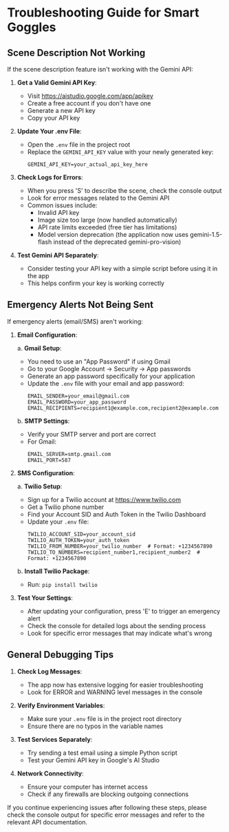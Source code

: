 # Troubleshooting Guide for Smart Goggles

## Scene Description Not Working

If the scene description feature isn't working with the Gemini API:

1. **Get a Valid Gemini API Key**:

   - Visit https://aistudio.google.com/app/apikey
   - Create a free account if you don't have one
   - Generate a new API key
   - Copy your API key

2. **Update Your .env File**:

   - Open the `.env` file in the project root
   - Replace the `GEMINI_API_KEY` value with your newly generated key:
     ```
     GEMINI_API_KEY=your_actual_api_key_here
     ```

3. **Check Logs for Errors**:

   - When you press 'S' to describe the scene, check the console output
   - Look for error messages related to the Gemini API
   - Common issues include:
     - Invalid API key
     - Image size too large (now handled automatically)
     - API rate limits exceeded (free tier has limitations)
     - Model version deprecation (the application now uses gemini-1.5-flash instead of the deprecated gemini-pro-vision)

4. **Test Gemini API Separately**:
   - Consider testing your API key with a simple script before using it in the app
   - This helps confirm your key is working correctly

## Emergency Alerts Not Being Sent

If emergency alerts (email/SMS) aren't working:

1. **Email Configuration**:

   a. **Gmail Setup**:

   - You need to use an "App Password" if using Gmail
   - Go to your Google Account → Security → App passwords
   - Generate an app password specifically for your application
   - Update the `.env` file with your email and app password:
     ```
     EMAIL_SENDER=your_email@gmail.com
     EMAIL_PASSWORD=your_app_password
     EMAIL_RECIPIENTS=recipient1@example.com,recipient2@example.com
     ```

   b. **SMTP Settings**:

   - Verify your SMTP server and port are correct
   - For Gmail:
     ```
     EMAIL_SERVER=smtp.gmail.com
     EMAIL_PORT=587
     ```

2. **SMS Configuration**:

   a. **Twilio Setup**:

   - Sign up for a Twilio account at https://www.twilio.com
   - Get a Twilio phone number
   - Find your Account SID and Auth Token in the Twilio Dashboard
   - Update your `.env` file:
     ```
     TWILIO_ACCOUNT_SID=your_account_sid
     TWILIO_AUTH_TOKEN=your_auth_token
     TWILIO_FROM_NUMBER=your_twilio_number  # Format: +1234567890
     TWILIO_TO_NUMBERS=recipient_number1,recipient_number2  # Format: +1234567890
     ```

   b. **Install Twilio Package**:

   - Run: `pip install twilio`

3. **Test Your Settings**:
   - After updating your configuration, press 'E' to trigger an emergency alert
   - Check the console for detailed logs about the sending process
   - Look for specific error messages that may indicate what's wrong

## General Debugging Tips

1. **Check Log Messages**:

   - The app now has extensive logging for easier troubleshooting
   - Look for ERROR and WARNING level messages in the console

2. **Verify Environment Variables**:

   - Make sure your `.env` file is in the project root directory
   - Ensure there are no typos in the variable names

3. **Test Services Separately**:

   - Try sending a test email using a simple Python script
   - Test your Gemini API key in Google's AI Studio

4. **Network Connectivity**:
   - Ensure your computer has internet access
   - Check if any firewalls are blocking outgoing connections

If you continue experiencing issues after following these steps, please check the console output for specific error messages and refer to the relevant API documentation.
